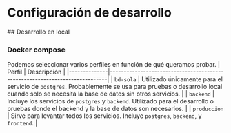 # Configuración de desarrollo


## Desarrollo en local


### Docker compose
Podemos seleccionar varios perfiles en función de qué queramos probar.
| Perfil       | Descripción                                                                 |
|--------------|-----------------------------------------------------------------------------|
| `bd-sola`    | Utilizado únicamente para el servicio de `postgres`. Probablemente se usa para pruebas o desarrollo local cuando solo se necesita la base de datos sin otros servicios. |
| `backend`    | Incluye los servicios de `postgres` y `backend`. Utilizado para el desarrollo o pruebas donde el backend y la base de datos son necesarios. |
| `produccion` | Sirve para levantar todos los servicios. Incluye `postgres`, `backend`, y `frontend`. |
